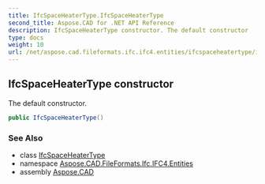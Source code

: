 ```yaml
---
title: IfcSpaceHeaterType.IfcSpaceHeaterType
second_title: Aspose.CAD for .NET API Reference
description: IfcSpaceHeaterType constructor. The default constructor
type: docs
weight: 10
url: /net/aspose.cad.fileformats.ifc.ifc4.entities/ifcspaceheatertype/ifcspaceheatertype/
---
```

## IfcSpaceHeaterType constructor

The default constructor.

```csharp
public IfcSpaceHeaterType()
```

### See Also

* class [IfcSpaceHeaterType](../)
* namespace [Aspose.CAD.FileFormats.Ifc.IFC4.Entities](../../ifcspaceheatertype/)
* assembly [Aspose.CAD](../../../)


